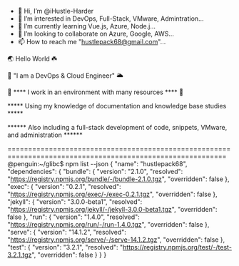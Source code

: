 - 👋 Hi, I’m @iHustle-Harder
- 👀 I’m interested in DevOps, Full-Stack, VMware, Admintration...
- 🌱 I’m currently learning Vue.js, Azure, Node.j...
- 💞️ I’m looking to collaborate on Azure, Google, AWS...
- 📫 How to reach me "hustlepack68@gmail.com"...

🌏 Hello World ☘️

🙋 "I am a DevOps & Cloud Engineer" 🌥️

🍅 **** I work in an environment with many resources **** 🧨

***** Using my knowledge of documentation and knowledge base studies *****

****** Also including a full-stack development of code, snippets, VMware, and administration ******


<!---
iHustle-Harder/iHustle-Harder is a ✨ special ✨ repository because its `README.md` (this file) appears on your GitHub profile.
You can click the Preview link to take a look at your changes.
--->
===========================================================================================================
@penguin:~/glibc$ npm list --json
{
  "name": "hustlepack68",
  "dependencies": {
    "bundle": {
      "version": "2.1.0",
      "resolved": "https://registry.npmjs.org/bundle/-/bundle-2.1.0.tgz",
      "overridden": false
    },
    "exec": {
      "version": "0.2.1",
      "resolved": "https://registry.npmjs.org/exec/-/exec-0.2.1.tgz",
      "overridden": false
    },
    "jekyll": {
      "version": "3.0.0-beta1",
      "resolved": "https://registry.npmjs.org/jekyll/-/jekyll-3.0.0-beta1.tgz",
      "overridden": false
    },
    "run": {
      "version": "1.4.0",
      "resolved": "https://registry.npmjs.org/run/-/run-1.4.0.tgz",
      "overridden": false
    },
    "serve": {
      "version": "14.1.2",
      "resolved": "https://registry.npmjs.org/serve/-/serve-14.1.2.tgz",
      "overridden": false
    },
    "test": {
      "version": "3.2.1",
      "resolved": "https://registry.npmjs.org/test/-/test-3.2.1.tgz",
      "overridden": false
    }
  }
}